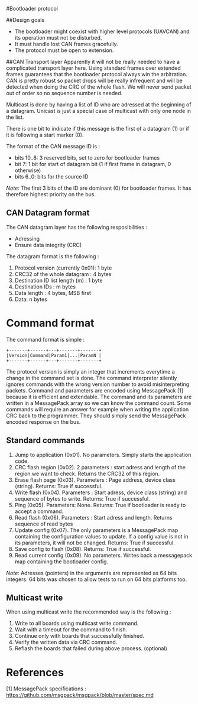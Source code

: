 #Bootloader protocol

##Design goals

* The bootloader might coexist with higher level protocols (UAVCAN) and its operation must not be disturbed.
* It must handle lost CAN frames gracefully.
* The protocol must be open to extension.

##CAN Transport layer
Apparently it will not be really needed to have a complicated transport layer here.
Using standard frames over extended frames guarantees that the bootloader protocol always win the arbitration.
CAN is pretty robust so packet drops will be really infrequent and will be detected when doing the CRC of the whole flash.
We will never send packet out of order so no sequence number is needed.

Multicast is done by having a list of ID who are adressed at the beginning of a datagram.
Unicast is just a special case of multicast with only one node in the list.

There is one bit to indicate if this message is the first of a datagram (1) or if it is following a start marker (0).

The format of the CAN message ID is :

* bits 10..8: 3 reserved bits, set to zero for bootloader frames
* bit 7: 1 bit for start of datagram bit (1 if first frame in datagram, 0 otherwise)
* bits 6..0: bits for the source ID

*Note:* The first 3 bits of the ID are dominant (0) for bootloader frames. It has therefore highest priority on the bus.

## CAN Datagram format
The CAN datagram layer has the following resposibilities :
* Adressing
* Ensure data integrity (CRC)

The datagram format is the following :

1. Protocol version (currently 0x01): 1 byte
2. CRC32 of the whole datagram : 4 bytes
3. Destination ID list length (m) : 1 byte
4. Destination IDs : m bytes
5. Data length : 4 bytes, MSB first
6. Data: n bytes

# Command format

The command format is simple :

    +-------+------+---+-------+-------+
    |Version|Command|Param1|...|ParamN |
    +-------+------+---+-------+-------+

The protocol version is simply an integer that increments everytime a change in the command set is done.
The command interpreter silently ignores commands with the wrong version number to avoid misinterpreting packets.
Command and parameters are encoded using MessagePack [1] because it is efficient and extendable.
The command and its parameters are written in a MessagePack array so we can know the command count.
Some commands will require an answer for example when writing the application CRC back to the programmer.
They should simply send the MessagePack encoded response on the bus.

## Standard commands

1. Jump to application (0x01). No parameters. Simply starts the application code.
2. CRC flash region (0x02). 2 parameters : start adress and length of the region we want to check. Returns the CRC32 of this region.
3. Erase flash page (0x03). Parameters : Page address, device class (string). Returns: True if successful.
4. Write flash (0x04). Parameters : Start adress, device class (string) and sequence of bytes to write. Returns: True if successful.
5. Ping (0x05). Parameters: None. Returns: True if bootloader is ready to accept a command.
6. Read flash (0x06). Parameters : Start adress and length. Returns sequence of read bytes
7. Update config (0x07). The only parameters is a MessagePack map containing the configuration values to update. If a config value is not in its parameters, it will not be changed. Returns: True if successful.
8. Save config to flash (0x08). Returns: True if successful.
9. Read current config (0x09). No parameters. Writes back a messagepack map containing the bootloader config.

*Note:* Adresses (pointers) in the arguments are represented as 64 bits integers.
64 bits was chosen to allow tests to run on 64 bits platforms too.

## Multicast write
When using multicast write the recommended way is the following :

1. Write to all boards using multicast write command.
2. Wait with a timeout for the command to finish.
3. Continue only with boards that successfully finished.
4. Verify the written data via CRC command.
5. Reflash the boards that failed during above process. (optional)

# References
[1] MessagePack specifications : https://github.com/msgpack/msgpack/blob/master/spec.md
